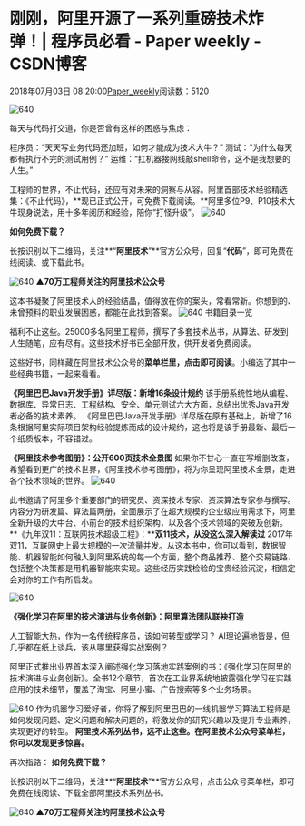 
# 刚刚，阿里开源了一系列重磅技术炸弹！| 程序员必看 - Paper weekly - CSDN博客


2018年07月03日 08:20:00[Paper_weekly](https://me.csdn.net/c9Yv2cf9I06K2A9E)阅读数：5120


![640](https://ss.csdn.net/p?https://mmbiz.qpic.cn/mmbiz_gif/VBcD02jFhgkZibRsNMpvxCZSoNUjqBFPU2AmzvSrCQYrkKicT2AAjPv1vWicZiclNicNYLnXvuiaKURAkkuvYicYKwQuQ/640)

每天与代码打交道，你是否曾有这样的困惑与焦虑：

程序员：“天天写业务代码还加班，如何才能成为技术大牛？”
测试：“为什么每天都有执行不完的测试用例？”
运维：“扛机器接网线敲shell命令，这不是我想要的人生。”

工程师的世界，不止代码，还应有对未来的洞察与从容。阿里首部技术经验精选集：《不止代码》，**现已正式公开，可免费下载阅读。**阿里多位P9、P10技术大牛现身说法，用十多年阅历和经验，陪你“打怪升级”。
![640](https://ss.csdn.net/p?https://mmbiz.qpic.cn/mmbiz_jpg/Z6bicxIx5naL7LJyFaclLZBfDr8bBhgF9IaP09Oibo2j6DslD0fFhBEDQd60T7ibiaHe2wrZBGTJm2vLcJHYhZic8Uw/640)

**如何免费下载？**

长按识别以下二维码，关注**“****阿里技术****”**官方公众号，回复“**代码**”，即可免费在线阅读、或下载此书。

![640](https://ss.csdn.net/p?https://mmbiz.qpic.cn/mmbiz_jpg/NVvB3l3e9aH6Hjaaz8tic1hR3icGkCfSwAic9FDoAL1Y0KEb5eZpeECmTAs6JHccaGlr2m2LAXz3tHyvkrJRjcBkA/640)
**▲70万工程师关注的阿里技术公众号**

这本书凝聚了阿里技术人的经验结晶，值得放在你的案头，常看常新。你想到的、未曾预料的职业发展困惑，都能在此找到答案。
![640](https://ss.csdn.net/p?https://mmbiz.qpic.cn/mmbiz_jpg/Z6bicxIx5naL7LJyFaclLZBfDr8bBhgF9656FGstMT5gQ5OVOnibeslfK7bG0zUa8fjv6ZQAbIdaicUY0HywZmNqg/640)
书籍目录一览

福利不止这些。25000多名阿里工程师，撰写了多套技术丛书，从算法、研发到人生随笔，应有尽有。这些技术好书已全部开放，供开发者免费阅读。

这些好书，同样藏在阿里技术公众号的**菜单栏里，点击即可阅读**。小编选了其中一些经典书籍，一起来看看。

**《阿里巴巴Java开发手册》详尽版：新增16条设计规约**
该手册系统性地从编程、数据库、异常日志、工程结构、安全、单元测试六大方面，总结出优秀Java开发者必备的技术素养。
《阿里巴巴Java开发手册》详尽版在原有基础上，新增了16条根据阿里实际项目架构经验提炼而成的设计规约，这也将是该手册最新、最后一个纸质版本，不容错过。

**《阿里技术参考图册》：公开600页技术全景图**
如果你不甘心一直在写增删改查，希望看到更广的技术世界，《阿里技术参考图册》，将为你呈现阿里技术全景，走进各个技术领域的世界。
![640](https://ss.csdn.net/p?https://mmbiz.qpic.cn/mmbiz_png/NVvB3l3e9aH6Hjaaz8tic1hR3icGkCfSwA5SGXs5goCCcNFrwvqE5NvmdKRwubGz9Xyia3icWjATqIrX66325qSj4Q/640)

此书邀请了阿里多个重要部门的研究员、资深技术专家、资深算法专家参与撰写。内容分为研发篇、算法篇两册，全面展示了在超大规模的企业级应用需求下，阿里全新升级的大中台、小前台的技术组织架构，以及各个技术领域的突破及创新。
**《九年双11：互联网技术超级工程》：****双11技术，从没这么深入解读过**
2017年双11，互联网史上最大规模的一次流量并发。从这本书中，你可以看到，数据智能、机器智能如何融入到阿里系统的每一个方面，整个商品推荐、整个交易链路、包括整个决策都是用机器智能来实现。这些经历实践检验的宝贵经验沉淀，相信定会对你的工作有所启发。

![640](https://ss.csdn.net/p?https://mmbiz.qpic.cn/mmbiz_jpg/QtPIxk7nOVf8ibh75TTpNIBibKgg1nXex3zHkvYAggB0ib1icrg7TcUMqVRdticicsibawWxloqo4ibOicJr48R2JkIu1Bw/640)

**《强化学习在阿里的技术演进与业务创新》：阿里算法团队联袂打造**

人工智能大热，作为一名传统程序员，该如何转型或学习？
AI理论遍地皆是，但几乎都在纸上谈兵，该从哪里获得实战案例？

阿里正式推出业界首本深入阐述强化学习落地实践案例的书：《强化学习在阿里的技术演进与业务创新》。全书12个章节，首次在工业界系统地披露强化学习在实践应用的技术细节，覆盖了淘宝、阿里小蜜、广告搜索等多个业务场景。

![640](https://ss.csdn.net/p?https://mmbiz.qpic.cn/mmbiz_jpg/NVvB3l3e9aE2OpBwxfI3NlEX2W44r3EMSOnLtasouJgiahFI8lx9nliaiblOl0ib0kcmqGavpiaXA8SmpnWAckyzwqw/640)
作为机器学习爱好者，你将了解到阿里巴巴的一线机器学习算法工程师是如何发现问题、定义问题和解决问题的，将激发你的研究兴趣以及提升专业素养，实现更好的转型。
**阿里技术系列丛书，远不止这些。在阿里技术公众号菜单栏，你可以发现更多惊喜。**

再次指路：
**如何免费下载？**

长按识别以下二维码，关注**“****阿里技术****”**官方公众号，点击公众号菜单栏，即可免费在线阅读、下载全部阿里技术系列丛书。

![640](https://ss.csdn.net/p?https://mmbiz.qpic.cn/mmbiz_jpg/NVvB3l3e9aH6Hjaaz8tic1hR3icGkCfSwAic9FDoAL1Y0KEb5eZpeECmTAs6JHccaGlr2m2LAXz3tHyvkrJRjcBkA/640)
**▲70万工程师关注的阿里技术公众号**



